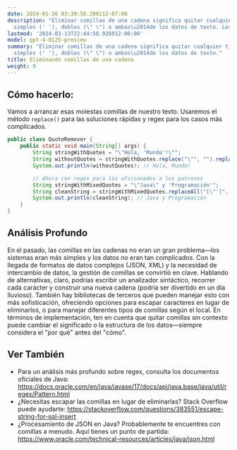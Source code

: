 ```yaml
---
date: 2024-01-26 03:39:58.200112-07:00
description: "Eliminar comillas de una cadena significa quitar cualquier tipo de comillas\u2014\
  simples (' '), dobles (\" \") o ambas\u2014de los datos de texto. Los programadores\u2026"
lastmod: '2024-03-13T22:44:58.926012-06:00'
model: gpt-4-0125-preview
summary: "Eliminar comillas de una cadena significa quitar cualquier tipo de comillas\u2014\
  simples (' '), dobles (\" \") o ambas\u2014de los datos de texto."
title: Eliminando comillas de una cadena
weight: 9
---
```


## Cómo hacerlo:
Vamos a arrancar esas molestas comillas de nuestro texto. Usaremos el método `replace()` para las soluciones rápidas y regex para los casos más complicados.

```java
public class QuoteRemover {
    public static void main(String[] args) {
        String stringWithQuotes = "\"Hola, 'Mundo'!\"";
        String withoutQuotes = stringWithQuotes.replace("\"", "").replace("'", "");
        System.out.println(withoutQuotes); // Hola, Mundo!

        // Ahora con regex para los aficionados a los patrones
        String stringWithMixedQuotes = "\"Java\" y 'Programación'";
        String cleanString = stringWithMixedQuotes.replaceAll("[\"']", "");
        System.out.println(cleanString); // Java y Programación
    }
}
```

## Análisis Profundo
En el pasado, las comillas en las cadenas no eran un gran problema—los sistemas eran más simples y los datos no eran tan complicados. Con la llegada de formatos de datos complejos (JSON, XML) y la necesidad de intercambio de datos, la gestión de comillas se convirtió en clave. Hablando de alternativas, claro, podrías escribir un analizador sintáctico, recorrer cada carácter y construir una nueva cadena (podría ser divertido en un día lluvioso). También hay bibliotecas de terceros que pueden manejar esto con más sofisticación, ofreciendo opciones para escapar caracteres en lugar de eliminarlos, o para manejar diferentes tipos de comillas según el local. En términos de implementación, ten en cuenta que quitar comillas sin contexto puede cambiar el significado o la estructura de los datos—siempre considera el "por qué" antes del "cómo".

## Ver También
- Para un análisis más profundo sobre regex, consulta los documentos oficiales de Java: https://docs.oracle.com/en/java/javase/17/docs/api/java.base/java/util/regex/Pattern.html
- ¿Necesitas escapar las comillas en lugar de eliminarlas? Stack Overflow puede ayudarte: https://stackoverflow.com/questions/383551/escape-string-for-sql-insert
- ¿Procesamiento de JSON en Java? Probablemente te encuentres con comillas a menudo. Aquí tienes un punto de partida: https://www.oracle.com/technical-resources/articles/java/json.html
